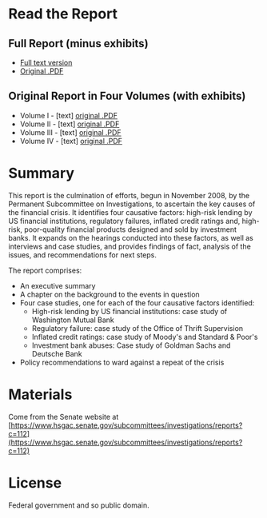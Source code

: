 # Read the Report

## Full Report (minus exhibits)
* [Full text version](/senate-psi-financial-crisis/text/index.md)
* [Original .PDF](http://www.hsgac.senate.gov/download/report-psi-staff-report-wall-street-and-the-financial-crisis-anatomy-of-a-financial-collapse)

## Original Report in Four Volumes (with exhibits)
* Volume I - [text] [original .PDF](http://frwebgate.access.gpo.gov/cgi-bin/getdoc.cgi?dbname=112_senate_hearings&docid=f:57323.pdf)
* Volume II - [text] [original .PDF](http://frwebgate.access.gpo.gov/cgi-bin/getdoc.cgi?dbname=112_senate_hearings&docid=f:66050.pdf)
* Volume III - [text] [original .PDF](http://frwebgate.access.gpo.gov/cgi-bin/getdoc.cgi?dbname=112_senate_hearings&docid=f:66051.pdf)
* Volume IV - [text] [original .PDF](http://frwebgate.access.gpo.gov/cgi-bin/getdoc.cgi?dbname=112_senate_hearings&docid=f:66052.pdf)

# Summary

This report is the culmination of efforts, begun in November 2008, by the Permanent Subcommittee on Investigations, to ascertain the key causes of the financial crisis. It identifies four causative factors: high-risk lending by US financial institutions, regulatory failures, inflated credit ratings and, high-risk, poor-quality financial products designed and sold by investment banks. It expands on the hearings conducted into these factors, as well as interviews and case studies, and provides findings of fact, analysis of the issues, and recommendations for next steps.

The report comprises:
* An executive summary
* A chapter on the background to the events in question
* Four case studies, one for each of the four causative factors identified:
  * High-risk lending by US financial institutions: case study of Washington Mutual Bank 
  * Regulatory failure: case study of the Office of Thrift Supervision
  * Inflated credit ratings: case study of Moody's and Standard & Poor's
  * Investment bank abuses: Case study of Goldman Sachs and Deutsche Bank
* Policy recommendations to ward against a repeat of the crisis

# Materials

Come from the Senate website at [https://www.hsgac.senate.gov/subcommittees/investigations/reports?c=112](https://www.hsgac.senate.gov/subcommittees/investigations/reports?c=112) 

# License

Federal government and so public domain.
